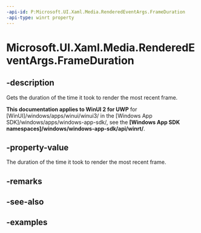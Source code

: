 ```yaml
---
-api-id: P:Microsoft.UI.Xaml.Media.RenderedEventArgs.FrameDuration
-api-type: winrt property
---
```


<!-- Property syntax.
public TimeSpan FrameDuration { get; }
-->

# Microsoft.UI.Xaml.Media.RenderedEventArgs.FrameDuration

## -description
Gets the duration of the time it took to render the most recent frame.

**This documentation applies to WinUI 2 for UWP** for [WinUI]/windows/apps/winui/winui3/ in the [Windows App SDK]/windows/apps/windows-app-sdk/, see the **[Windows App SDK namespaces]/windows/windows-app-sdk/api/winrt/**.

## -property-value
The duration of the time it took to render the most recent frame.

## -remarks

## -see-also

## -examples

